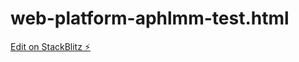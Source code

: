 # web-platform-aphlmm-test.html

[Edit on StackBlitz ⚡️](https://stackblitz.com/edit/web-platform-aphlmm)